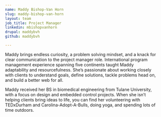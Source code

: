 ```yaml
---
name: Maddy Bishop-Van Horn
slug: maddy-bishop-van-horn
layout: team
job_title: Project Manager
linkedin: mbishopvanhorn
drupal: maddybvh
github: maddybvh

---
```


Maddy brings endless curiosity, a problem solving mindset, and a knack for clear communication to the project manager role. International program management experience spanning five continents taught Maddy adaptability and resourcefulness. She’s passionate about working closely with clients to understand goals, define solutions, tackle problems head on, and build a better web for all.

Maddy received her BS in biomedical engineering from Tulane University, with a focus on design and embedded control projects. When she isn’t helping clients bring ideas to life, you can find her volunteering with TEDxDurham and Carolina-Adopt-A-Bulls, doing yoga, and spending lots of time outdoors.